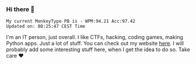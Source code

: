 ### Hi there 👋
<!-- PB START -->
```
My current MonkeyType PB is - WPM:94.21 Acc:97.42
Updated on: 08:25:47 CEST Time
```
<!-- PB END -->
I'm an IT person, just overall. I like CTFs, hacking, coding games, making Python apps. Just a lot of stuff.
You can check out my website [here](https://skill3472.github.io/).
I will probably add some interesting stuff here, when I get the idea to do so. Take care ❤️
